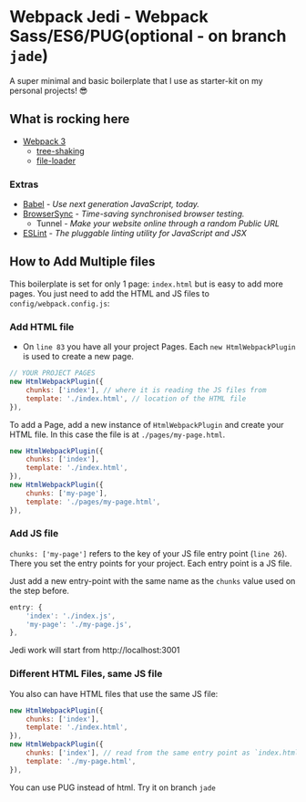 # Webpack Jedi - Webpack Sass/ES6/PUG(optional - on branch `jade`)

A super minimal and basic boilerplate that I use as starter-kit on my personal projects! 😎

## What is rocking here
* [Webpack 3](https://webpack.js.org/guides/getting-started/)
  * [tree-shaking](https://webpack.js.org/guides/tree-shaking/)
  * [file-loader](https://github.com/webpack-contrib/file-loader)


### Extras
* [Babel](https://babeljs.io/) - *Use next generation JavaScript, today.*
* [BrowserSync](https://www.browsersync.io/) - *Time-saving synchronised browser testing.*
  * Tunnel - *Make your website online through a random Public URL*
* [ESLint](http://eslint.org/) - *The pluggable linting utility for JavaScript and JSX*

## How to Add Multiple files
This boilerplate is set for only 1 page: `index.html` but is easy to add more pages. You just need to add the HTML and JS files to `config/webpack.config.js`:

### Add HTML file
- On `line 83` you have all your project Pages. Each `new HtmlWebpackPlugin` is used to create a new page.

```js
// YOUR PROJECT PAGES
new HtmlWebpackPlugin({
    chunks: ['index'], // where it is reading the JS files from
    template: './index.html', // location of the HTML file
}),
```

To add a Page, add a new instance of `HtmlWebpackPlugin` and create your HTML file. In this case the file is at `./pages/my-page.html`.

```js
new HtmlWebpackPlugin({
    chunks: ['index'],
    template: './index.html',
}),
new HtmlWebpackPlugin({
    chunks: ['my-page'],
    template: './pages/my-page.html',
}),
```

### Add JS file
`chunks: ['my-page']` refers to the key of your JS file entry point (`line 26`). There you set the entry points for your project. Each entry point is a JS file.

Just add a new entry-point with the same name as the `chunks` value used on the step before.

```js
entry: {
    'index': './index.js',
    'my-page': './my-page.js',
},
```

Jedi work will start from http://localhost:3001


### Different HTML Files, same JS file
You also can have HTML files that use the same JS file:
```js
new HtmlWebpackPlugin({
    chunks: ['index'],
    template: './index.html',
}),
new HtmlWebpackPlugin({
    chunks: ['index'], // read from the same entry point as `index.html`
    template: './my-page.html',
}),
```

You can use PUG instead of html. Try it on branch `jade`
